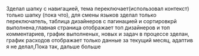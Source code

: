 Зделал шапку с навигацией, тема переключает(использовал контекст) только шапку (пока что), для смены языков зделал только переключатель, таблица дизайнеров с пагинацией и сортировкрй выполнена,главная страница отображает топ дизайнеров и топ комментариев, график выполненых, новых и задач в процессе зделан, график расходов отображает только данные за текущий месяц, адаптив я не делал,Пока так, дальше больше
